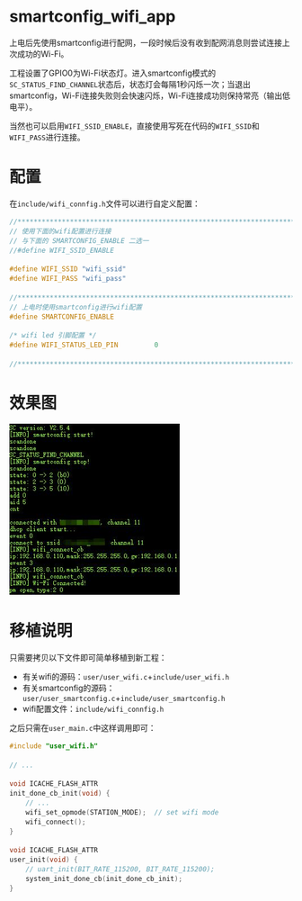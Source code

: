 # smartconfig_wifi_app

上电后先使用smartconfig进行配网，一段时候后没有收到配网消息则尝试连接上次成功的Wi-Fi。

工程设置了GPIO0为Wi-Fi状态灯。进入smartconfig模式的`SC_STATUS_FIND_CHANNEL`状态后，状态灯会每隔1秒闪烁一次；当退出smartconfig，Wi-Fi连接失败则会快速闪烁，Wi-Fi连接成功则保持常亮（输出低电平）。

当然也可以启用`WIFI_SSID_ENABLE`，直接使用写死在代码的`WIFI_SSID`和`WIFI_PASS`进行连接。

# 配置

在`include/wifi_connfig.h`文件可以进行自定义配置：

```C
//***********************************************************************/
// 使用下面的wifi配置进行连接
// 与下面的 SMARTCONFIG_ENABLE 二选一
//#define WIFI_SSID_ENABLE

#define WIFI_SSID "wifi_ssid"
#define WIFI_PASS "wifi_pass"

//***********************************************************************/
// 上电时使用smartconfig进行wifi配置
#define SMARTCONFIG_ENABLE

/* wifi led 引脚配置 */
#define WIFI_STATUS_LED_PIN         0

//***********************************************************************/
```

# 效果图

![image](screenshot/SmartConfig-WiFi.jpg)

# 移植说明

只需要拷贝以下文件即可简单移植到新工程：

- 有关wifi的源码：`user/user_wifi.c`+`include/user_wifi.h`
- 有关smartconfig的源码：`user/user_smartconfig.c`+`include/user_smartconfig.h`
- wifi配置文件：`include/wifi_connfig.h`


之后只需在`user_main.c`中这样调用即可：

```C
#include "user_wifi.h"

// ...

void ICACHE_FLASH_ATTR
init_done_cb_init(void) {
    // ...
    wifi_set_opmode(STATION_MODE);  // set wifi mode
    wifi_connect();
}

void ICACHE_FLASH_ATTR
user_init(void) {
    // uart_init(BIT_RATE_115200, BIT_RATE_115200);
    system_init_done_cb(init_done_cb_init);
}

```
